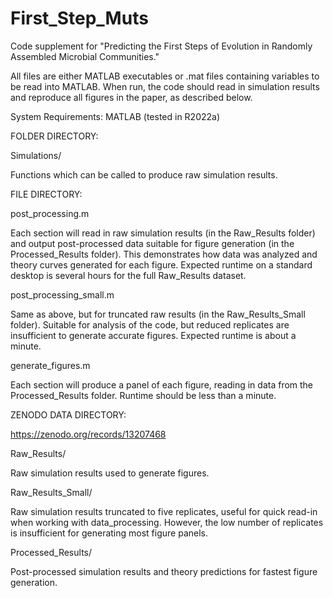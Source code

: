 # First_Step_Muts
Code supplement for "Predicting the First Steps of Evolution in Randomly Assembled Microbial Communities."

All files are either MATLAB executables or .mat files containing variables to be read into MATLAB. When run, the code should read in simulation results and reproduce all figures in the paper, as described below.

System Requirements: MATLAB (tested in R2022a)

FOLDER DIRECTORY:

Simulations/

Functions which can be called to produce raw simulation results.

FILE DIRECTORY:

post_processing.m

Each section will read in raw simulation results (in the Raw_Results folder) and output post-processed data suitable for figure generation (in the Processed_Results folder). This demonstrates how data was analyzed and theory curves generated for each figure. Expected runtime on a standard desktop is several hours for the full Raw_Results dataset.

post_processing_small.m

Same as above, but for truncated raw results (in the Raw_Results_Small folder). Suitable for analysis of the code, but reduced replicates are insufficient to generate accurate figures. Expected runtime is about a minute.

generate_figures.m

Each section will produce a panel of each figure, reading in data from the Processed_Results folder. Runtime should be less than a minute.

ZENODO DATA DIRECTORY:

https://zenodo.org/records/13207468

Raw_Results/

Raw simulation results used to generate figures.

Raw_Results_Small/

Raw simulation results truncated to five replicates, useful for quick read-in when working with data_processing. However, the low number of replicates is insufficient for generating most figure panels.

Processed_Results/

Post-processed simulation results and theory predictions for fastest figure generation.
